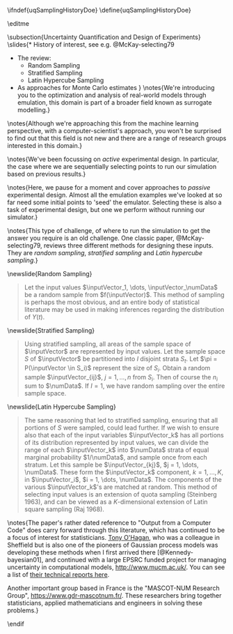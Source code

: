 \ifndef{uqSamplingHistoryDoe}
\define{uqSamplingHistoryDoe}

\editme

\subsection{Uncertainty Quantification and Design of Experiments}
\slides{* History of interest, see e.g. @McKay-selecting79
* The review:
    * Random Sampling
    * Stratified Sampling
    * Latin Hypercube Sampling
* As approaches for Monte Carlo estimates
}
\notes{We're introducing you to the optimization and analysis of real-world models through emulation, this domain is part of a broader field known as surrogate modelling.}

\notes{Although we're approaching this from the machine learning perspective, with a computer-scientist's approach, you won't be surprised to find out that this field is not new and there are a range of research groups interested in this domain.}

\notes{We've been focussing on *active* experimental design. In particular, the case where we are sequentially selecting points to run our simulation based on previous results.}

\notes{Here, we pause for a moment and cover approaches to *passive* experimental design. Almost all the emulation examples we've looked at so far need some initial points to 'seed' the emulator. Selecting these is also a task of experimental design, but one we perform without running our simulator.}

\notes{This type of challenge, of where to run the simulation to get the answer you require is an old challenge. One classic paper, @McKay-selecting79, reviews three different methods for designing these inputs. They are *random sampling*, *stratified sampling* and *Latin hypercube sampling*.}


\newslide{Random Sampling}


>  Let the input values $\inputVector_1, \dots, \inputVector_\numData$
> be a random sample from $f(\inputVector)$. This method of sampling
> is perhaps the most obvious, and an entire body of statistical
> literature may be used in making inferences regarding the
> distribution of $Y(t)$.


\newslide{Stratified Sampling}

> Using stratified sampling, all
> areas of the sample space of $\inputVector$ are represented by
> input values. Let the sample space $S$ of $\inputVector$ be partitioned into $I$ disjoint strata $S_t$. Let $\pi = P(\inputVector \in S_i)$
> represent the size of $S_i$. Obtain a random sample $\inputVector_{ij}$, $j
> = 1, \dots, n$ from $S_i$. Then of course the $n_i$ sum to $\numData$.
> If $I = 1$, we have random sampling over the entire
> sample space.

\newslide{Latin Hypercube Sampling}

> The same reasoning that led to stratified sampling, ensuring that
> all portions of $S$ were sampled, could lead further. If we wish
> to ensure also that each of the input variables $\inputVector_k$ has
> all portions of its distribution represented by input values, we can
> divide the range of each $\inputVector_k$ into $\numData$ strata of
> equal marginal probability $1/\numData$, and sample once from each
> stratum. Let this sample be $\inputVector_{kj}$, $j = 1, \dots,
> \numData$. These form the $\inputVector_k$ component, $k = 1, \dots
> , K$, in $\inputVector_i$, $i = 1, \dots, \numData$. The components
> of the various $\inputVector_k$'s are matched at random. This method
> of selecting input values is an extension of quota sampling
> (Steinberg 1963), and can be viewed as a $K$-dimensional extension of
> Latin square sampling (Raj 1968).

\notes{The paper's rather dated reference to "Output from a Computer Code" does carry forward through this literature, which has continued to be a focus of interest for statisticians. [Tony O'Hagan](http://www.tonyohagan.co.uk/academic/), who was a colleague in Sheffield but is also one of the pioneers of Gaussian process models was developing these methods when I first arrived there [@Kennedy-bayesian01], and continued with a large EPSRC funded project for managing uncertainty in computational models, <http://www.mucm.ac.uk/>. You can see a list of [their technical reports here](http://www.mucm.ac.uk/Pages/Dissemination/TechnicalReports.html).

Another important group based in France is the "MASCOT-NUM Research Group", <https://www.gdr-mascotnum.fr/>. These researchers bring together statisticians, applied mathematicians and engineers in solving these problems.}

\endif
